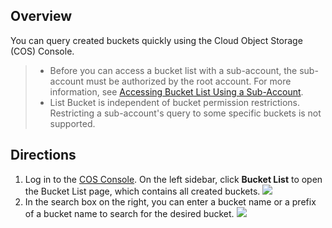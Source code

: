 ## Overview
You can query created buckets quickly using the Cloud Object Storage (COS) Console.

>
>- Before you can access a bucket list with a sub-account, the sub-account must be authorized by the root account. For more information, see [Accessing Bucket List Using a Sub-Account](https://intl.cloud.tencent.com/document/product/436/17061).
>- List Bucket is independent of bucket permission restrictions. Restricting a sub-account's query to some specific buckets is not supported.

## Directions

1. Log in to the [COS Console](https://console.cloud.tencent.com/cos5). On the left sidebar, click **Bucket List** to open the Bucket List page, which contains all created buckets.
![](https://main.qcloudimg.com/raw/427646694bb71be676c916b431eac116.png)
2. In the search box on the right, you can enter a bucket name or a prefix of a bucket name to search for the desired bucket.
![](https://main.qcloudimg.com/raw/34aa33cf0c739e56acb76cfac8c7c09a.png)
